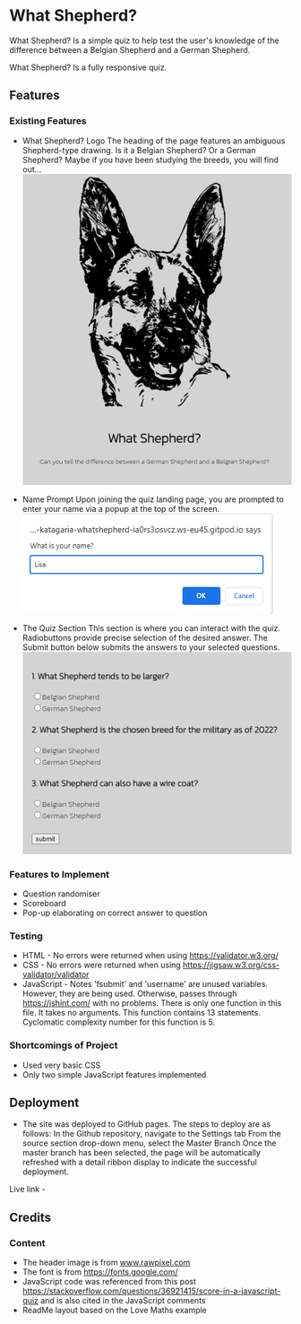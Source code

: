 # What Shepherd?
What Shepherd? Is a simple quiz to help test the user's knowledge of the difference between a Belgian Shepherd and a German Shepherd.

What Shepherd? Is a fully responsive quiz.

## Features
### Existing Features
- What Shepherd? Logo 
The heading of the page features an ambiguous Shepherd-type drawing. Is it a Belgian Shepherd? Or a German Shepherd? Maybe if you have been studying the breeds, you will find out...
![dog-head](/assets/images/dog-logo.png)

- Name Prompt
Upon joining the quiz landing page, you are prompted to enter your name via a popup at the top of the screen.
![prompt](/assets/images/prompt.png)

- The Quiz Section
This section is where you can interact with the quiz. Radiobuttons provide precise selection of the desired answer.
The Submit button below submits the answers to your selected questions.
![quiz-section](/assets/images/quiz-area.png)

### Features to Implement
- Question randomiser
- Scoreboard
- Pop-up elaborating on correct answer to question

### Testing

- HTML - No errors were returned when using https://validator.w3.org/ 
- CSS - No errors were returned when using https://jigsaw.w3.org/css-validator/validator
- JavaScript - Notes 'fsubmit' and 'username' are unused variables. However, they are being used. Otherwise, passes through https://jshint.com/ with no problems.
There is only one function in this file.
It takes no arguments.
This function contains 13 statements.
Cyclomatic complexity number for this function is 5.

### Shortcomings of Project
- Used very basic CSS
- Only two simple JavaScript features implemented

## Deployment
- The site was deployed to GitHub pages. The steps to deploy are as follows:
In the Github repository, navigate to the Settings tab
From the source section drop-down menu, select the Master Branch
Once the master branch has been selected, the page will be automatically refreshed with a detail ribbon display to indicate the successful deployment.

Live link - 

## Credits

### Content
- The header image is from www.rawpixel.com
- The font is from https://fonts.google.com/
- JavaScript code was referenced from this post https://stackoverflow.com/questions/36921415/score-in-a-javascript-quiz and is also cited in the JavaScript comments
- ReadMe layout based on the Love Maths example